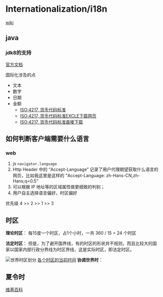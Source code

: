 # Internationalization/i18n

[wiki](https://en.wikipedia.org/wiki/Internationalization_and_localization )


## java

### jdk8的支持
[官方文档](https://docs.oracle.com/javase/8/docs/technotes/guides/intl/index.html )

国际化涉及的点
- 文本
- 数字
- 日期
- 金额
    - [ISO:4217, 货币代码标准](https://www.iban.com/currency-codes )
    - [ISO:4217, 货币代码标准EXCLE下载网页](https://www.six-group.com/en/products-services/financial-information/data-standards.html)
    - [ISO:4217, 货币代码标准直接下载](https://www.six-group.com/dam/download/financial-information/data-center/iso-currrency/lists/list-one.xls)

## 如何判断客户端需要什么语言

### web 

1. js `navigator.language`
1. Http Header 中的 “Accept-Language” 记录了用户代理期望获取什么语言的网页，比如我这里是这样的 “Accept-Language: zh-Hans-CN,zh-Hans;q=0.5”
1. 可以根据 IP 地址等的区域属性做更细致的判别；
1. 用户自主选择语言偏好，时区偏好


优先级
4 >> 2 >> 1 >> 3


## 时区

**理论时区**：
每15度一个时区，占1个小时，一共 360 / 15 = 24 个时区

**法定时区**：
但是，为了避开国界线，有的时区的形状并不规则，而且比较大的国家以国家内部行政分界线为时区界线，这是实际时区，即法定时区。

![世界时区划分](https://upload.wikimedia.org/wikipedia/commons/8/88/World_Time_Zones_Map.png)
[各个时区的当前时间](https://time.is)
**协调世界时**：

## 夏令时

[维基百科](https://zh.wikipedia.org/wiki/%E5%A4%8F%E6%97%B6%E5%88%B6)



